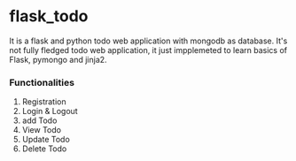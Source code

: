 # flask_todo

It is a flask and python todo web application with mongodb as database.
It's not fully fledged todo web application, it just impplemeted to learn basics of Flask, pymongo and jinja2.

### Functionalities
1. Registration
2. Login & Logout
3. add Todo
4. View Todo
5. Update Todo
6. Delete Todo

